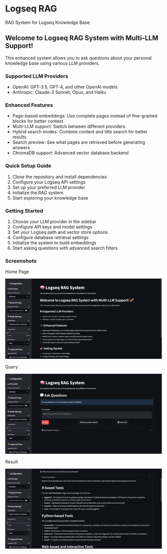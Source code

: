 # Logseq RAG

RAG System for Logseq Knowledge Base.

## Welcome to Logseq RAG System with Multi-LLM Support!
        
This enhanced system allows you to ask questions about your personal knowledge base using various LLM providers.

### Supported LLM Providers
- OpenAI: GPT-3.5, GPT-4, and other OpenAI models
- Anthropic: Claude-3 Sonnet, Opus, and Haiku

### Enhanced Features
- Page-based embeddings: Use complete pages instead of fine-grained blocks for better context
- Multi-LLM support: Switch between different providers
- Hybrid search modes: Combine content and title search for better results
- Search preview: See what pages are retrieved before generating answers
- ChromaDB support: Advanced vector database backend

### Quick Setup Guide
1. Clone the repository and install dependencies
2. Configure your Logseq API settings
3. Set up your preferred LLM provider
4. Initialize the RAG system
5. Start exploring your knowledge base

### Getting Started
1. Choose your LLM provider in the sidebar
2. Configure API keys and model settings
3. Set your Logseq path and vector store options
4. Configure database retrieval settings
5. Initialize the system to build embeddings
6. Start asking questions with advanced search filters

### Screenshots

Home Page

![Home Page](pic/Homepage.png)

Query

![Query](pic/Query.png)

Result

![Result](pic/Result.png)
